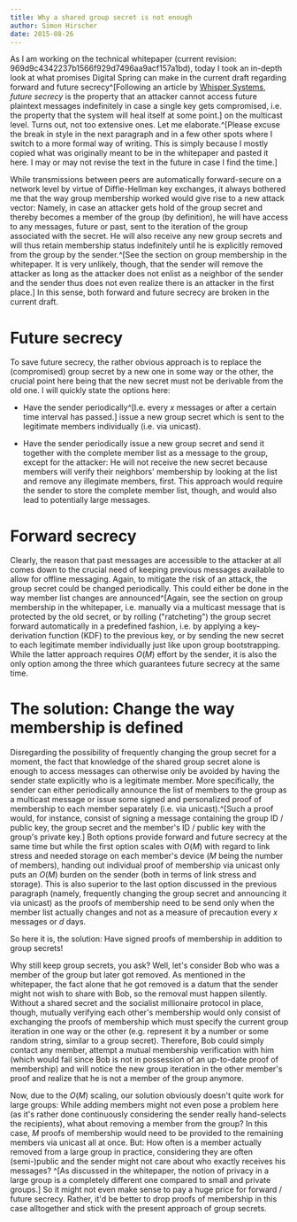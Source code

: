 ```yaml
---
title: Why a shared group secret is not enough
author: Simon Hirscher
date: 2015-08-26
---
```


As I am working on the technical whitepaper (current revision:
969d9c4342237b1566f929d7496aa9acf157a1bd), today I took an in-depth look
at what promises Digital Spring can make in the current draft regarding
forward and future secrecy^[Following an article by [Whisper
Systems](https://whispersystems.org/blog/advanced-ratcheting/), *future
secrecy* is the property that an attacker cannot access future plaintext
messages indefinitely in case a single key gets compromised, i.e. the
property that the system will heal itself at some point.] on the
multicast level. Turns out, not too extensive ones. Let me
elaborate.^[Please excuse the break in style in the next paragraph and
in a few other spots where I switch to a more formal way of writing.
This is simply because I mostly copied what was originally meant to be
in the whitepaper and pasted it here. I may or may not revise the text
in the future in case I find the time.]

While transmissions between peers are automatically forward-secure on a
network level by virtue of Diffie-Hellman key exchanges, it always
bothered me that the way group membership worked would give rise to a
new attack vector: Namely, in case an attacker gets hold of the group
secret and thereby becomes a member of the group (by definition), he
will have access to any messages, future or past, sent to the iteration
of the group associated with the secret. He will also receive any new
group secrets and will thus retain membership status indefinitely until
he is explicitly removed from the group by the sender.^[See the section
on group membership in the whitepaper. It is very unlikely, though, that
the sender will remove the attacker as long as the attacker does not
enlist as a neighbor of the sender and the sender thus does not even
realize there is an attacker in the first place.] In this sense, both
forward and future secrecy are broken in the current draft.


Future secrecy
==============

To save future secrecy, the rather obvious approach is to replace the
(compromised) group secret by a new one in some way or the other, the
crucial point here being that the new secret must not be derivable from
the old one. I will quickly state the options here:

- Have the sender periodically^[I.e. every $x$ messages or after a
  certain time interval has passed.] issue a new group secret which is
  sent to the legitimate members individually (i.e. via unicast).

- Have the sender periodically issue a new group secret and send it
  together with the complete member list as a message to the group,
  except for the attacker: He will not receive the new secret because
  members will verify their neighbors' membership by looking at the list
  and remove any illegimate members, first. This approach would require
  the sender to store the complete member list, though, and would also
  lead to potentially large messages.


Forward secrecy
===============

Clearly, the reason that past messages are accessible to the attacker at
all comes down to the crucial need of keeping previous messages
available to allow for offline messaging. Again, to mitigate the risk of
an attack, the group secret could be changed periodically. This could
either be done in the way member list changes are announced^[Again, see
the section on group membership in the whitepaper, i.e. manually via a
multicast message that is protected by the old secret, or by rolling
("ratcheting") the group secret forward automatically in a predefined
fashion, i.e. by applying a key-derivation function (KDF) to the
previous key, or by sending the new secret to each legitimate member
individually just like upon group bootstrapping. While the latter
approach requires $O(M)$ effort by the sender, it is also the only
option among the three which guarantees future secrecy at the same time.


The solution: Change the way membership is defined
==================================================

Disregarding the possibility of frequently changing the group secret for
a moment, the fact that knowledge of the shared group secret alone is
enough to access messages can otherwise only be avoided by having the
sender state explicitly who is a legitimate member. More specifically,
the sender can either periodically announce the list of members to the
group as a multicast message or issue some signed and personalized proof
of membership to each member separately (i.e. via unicast).^[Such a
proof would, for instance, consist of signing a message containing the
group ID / public key, the group secret and the member's ID / public key
with the group's private key.] Both options provide forward and future
secrecy at the same time but while the first option scales with $O(M)$
with regard to link stress and needed storage on each member's device
($M$ being the number of members), handing out individual proof of
membership via unicast only puts an $O(M)$ burden on the sender (both in
terms of link stress and storage). This is also superior to the last
option discussed in the previous paragraph (namely, frequently changing
the group secret and announcing it via unicast) as the proofs of
membership need to be send only when the member list actually changes
and not as a measure of precaution every $x$ messages or $d$ days.

So here it is, the solution: Have signed proofs of membership in
addition to group secrets!

Why still keep group secrets, you ask? Well, let's consider Bob who was
a member of the group but later got removed. As mentioned in the
whitepaper, the fact alone that he got removed is a datum that the
sender might not wish to share with Bob, so the removal must happen
silently. Without a shared secret and the socialist millionaire protocol
in place, though, mutually verifying each other's membership would only
consist of exchanging the proofs of membership which must specify the
current group iteration in one way or the other (e.g. represent it by a
number or some random string, similar to a group secret). Therefore, Bob
could simply contact any member, attempt a mutual membership
verification with him (which would fail since Bob is not in possession
of an up-to-date proof of membership) and will notice the new group
iteration in the other member's proof and realize that he is not a
member of the group anymore.

Now, due to the $O(M)$ scaling, our solution obviously doesn't quite
work for large groups: While adding members might not even pose a
problem here (as it's rather done continuously considering the sender
really hand-selects the recipients), what about removing a member from
the group? In this case, $M$ proofs of membership would need to be
provided to the remaining members via unicast all at once. But: How
often is a member actually removed from a large group in practice,
considering they are often (semi-)public and the sender might not care
about who exactly receives his messages? ^[As discussed in the
whitepaper, the notion of privacy in a large group is a completely
different one compared to small and private groups.] So it might not
even make sense to pay a huge price for forward / future secrecy.
Rather, it'd be better to drop proofs of membership in this case
alltogether and stick with the present approach of group secrets.
